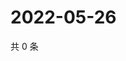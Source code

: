 # 2022-05-26

共 0 条

<!-- BEGIN WEIBO -->
<!-- 最后更新时间 Thu May 26 2022 04:01:27 GMT+0800 (China Standard Time) -->

<!-- END WEIBO -->
